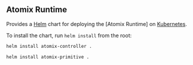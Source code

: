 <!--
SPDX-FileCopyrightText: 2022-present Intel Corporation
SPDX-License-Identifier: Apache-2.0
-->

## Atomix Runtime

Provides a [Helm] chart for deploying the [Atomix Runtime] on [Kubernetes].

To install the chart, run `helm install` from the root:

```bash
helm install atomix-controller .
```

```bash
helm install atomix-primitive .
```

[Helm]: https://helm.sh/
[Kubernetes]: https://kubernetes.io
[Atomix Controller]: https://github.com/atomix/atomix-runtime

